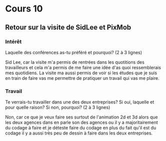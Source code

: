 # Cours 10
## Retour sur la visite de SidLee et PixMob

### Intérêt
Laquelle des conférences as-tu préféré et pourquoi? (2 à 3 lignes) 

Sid Lee, car la visite m'a permis de rentrées dans les quotitions des travailleurs et cela m'a permis de me faire une idée d'as quoi ressemblerais mes quotidiens. La visite ma aussi permis de voir si les études que je suis en train de faire vas me permettre de pratiquer un travail qui vas me plaire. 

### Travail
Te verrais-tu travailler dans une des deux entreprises? Si oui, laquelle et pour quelle raison? Si non, pourquoi? (2 à 3 lignes)

Non, car ce que je veux faire ses surtout de l'animation 2d et 3d alors que les deux agences dans en parle son des agences ou il y a majoritairement du codage à faire et je déteste faire du codage en plus du fait qu'il est du codage il y a aussi très peu de dessin à faire dans les deux entreprises. 
